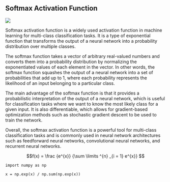 ## Softmax Activation Function
<img src = "https://www.researchgate.net/publication/348703101/figure/fig5/AS:983057658040324@1611390618742/Graphic-representation-of-the-softmax-activation-function.ppm">

Softmax activation function is a widely used activation function in machine learning for multi-class classification tasks. It is a type of exponential function that transforms the output of a neural network into a probability distribution over multiple classes.

The softmax function takes a vector of arbitrary real-valued numbers and converts them into a probability distribution by normalizing the exponentiated values of each element in the vector. In other words, the softmax function squashes the output of a neural network into a set of probabilities that add up to 1, where each probability represents the likelihood of an input belonging to a particular class.

The main advantage of the softmax function is that it provides a probabilistic interpretation of the output of a neural network, which is useful for classification tasks where we want to know the most likely class for a given input. It is also differentiable, which allows for gradient-based optimization methods such as stochastic gradient descent to be used to train the network.

Overall, the softmax activation function is a powerful tool for multi-class classification tasks and is commonly used in neural network architectures such as feedforward neural networks, convolutional neural networks, and recurrent neural networks.

$$f(x) = \frac {e^{x}} {\sum \limits ^{n} _{i = 1} e^{x}} $$

```
import numpy as np 

x = np.exp(x) / np.sum(np.exp(x))
```
